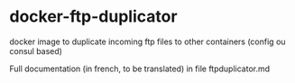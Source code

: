 # docker-ftp-duplicator
docker image to duplicate incoming ftp files to other containers (config ou consul based)  
  
Full documentation (in french, to be translated) in file ftpduplicator.md
